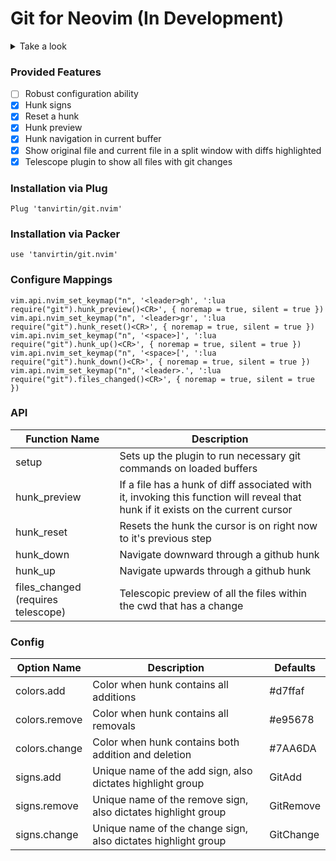 # Git for Neovim (In Development)

<details>
    <summary>Take a look</summary>
    <img width="1792" alt="Screen Shot 2021-03-26 at 6 51 32 PM" src="https://user-images.githubusercontent.com/25164326/112700485-a4577180-8e64-11eb-9be4-f70ba8aa733c.png">
    <img width="1792" alt="Screen Shot 2021-03-21 at 9 16 08 PM" src="https://user-images.githubusercontent.com/25164326/111928772-efe7d500-8a8a-11eb-854f-b0f4b620d893.png">
</details>

### Provided Features
- [ ] Robust configuration ability
- [x] Hunk signs
- [x] Reset a hunk
- [x] Hunk preview
- [x] Hunk navigation in current buffer
- [x] Show original file and current file in a split window with diffs highlighted
- [x] Telescope plugin to show all files with git changes

### Installation via Plug
```
Plug 'tanvirtin/git.nvim'
```

### Installation via Packer

```
use 'tanvirtin/git.nvim'
```

### Configure Mappings
```
vim.api.nvim_set_keymap("n", '<leader>gh', ':lua require("git").hunk_preview()<CR>', { noremap = true, silent = true })
vim.api.nvim_set_keymap("n", '<leader>gr', ':lua require("git").hunk_reset()<CR>', { noremap = true, silent = true })
vim.api.nvim_set_keymap("n", '<space>]', ':lua require("git").hunk_up()<CR>', { noremap = true, silent = true })
vim.api.nvim_set_keymap("n", '<space>[', ':lua require("git").hunk_down()<CR>', { noremap = true, silent = true })
vim.api.nvim_set_keymap("n", '<leader>.', ':lua require("git").files_changed()<CR>', { noremap = true, silent = true })
```

### API
| Function Name | Description |
|---------------|-------------|
| setup | Sets up the plugin to run necessary git commands on loaded buffers |
| hunk_preview | If a file has a hunk of diff associated with it, invoking this function will reveal that hunk if it exists on the current cursor |
| hunk_reset | Resets the hunk the cursor is on right now to it's previous step
| hunk_down | Navigate downward through a github hunk |
| hunk_up | Navigate upwards through a github hunk |
| files_changed (requires telescope) | Telescopic preview of all the files within the cwd that has a change |

### Config
| Option Name   | Description | Defaults |
|---------------|-------------|----------|
| colors.add | Color when hunk contains all additions | #d7ffaf |
| colors.remove | Color when hunk contains all removals | #e95678 |
| colors.change | Color when hunk contains both addition and deletion | #7AA6DA |
| signs.add | Unique name of the add sign, also dictates highlight group | GitAdd |
| signs.remove | Unique name of the remove sign, also dictates highlight group | GitRemove |
| signs.change | Unique name of the change sign, also dictates highlight group | GitChange |
